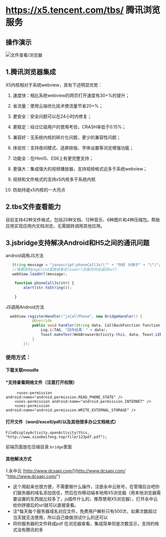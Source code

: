 # **https://x5.tencent.com/tbs/ 腾讯浏览服务** 
## 操作演示
![文件查看/浏览器](https://github.com/Knowledgeables/TBSreader/blob/master/img/gif.gif "文件查看/浏览器")
## 1.腾讯浏览器集成 

X5内核相对于系统webview，具有下述明显优势：

1) 速度快：相比系统webview的网页打开速度有30+%的提升；

2) 省流量：使用云端优化技术使流量节省20+%；

3) 更安全：安全问题可以在24小时内修复；

4) 更稳定：经过亿级用户的使用考验，CRASH率低于0.15%；

5) 兼容好：无系统内核的碎片化问题，更少的兼容性问题；

6) 体验优：支持夜间模式、适屏排版、字体设置等浏览增强功能；

7) 功能全：在Html5、ES6上有更完整支持；

8) 更强大：集成强大的视频播放器，支持视频格式远多于系统webview；

9) 视频和文件格式的支持x5内核多于系统内核

10) 防劫持是x5内核的一大亮点
##  2.tbs文件查看能力

目前支持42种文件格式，包括20种文档、12种音乐、6种图片和4种压缩包。帮助应用实现应用内文档浏览，无需跳转调用其他应用。 

##  3.jsbridge支持解决Android和H5之间的通讯问题

android调用JS方法

```java
   String message = "javascript:phoneCallJs(\"" + "你好 大胡子" + "\")";
   //需要放到pagefind里面或者在loadurl后面否则会返回null
   webView.loadUrl(message);
```
```javascript
    function phoneCallJs(str) {
        alert(str.toString());
       
    }
```
JS调用Android方法



```java
  webView.registerHandler("jsCallPhone", new BridgeHandler() {
            @Override
            public void handler(String data, CallBackFunction function) {
                Log.i(TAG, "回传结果：" + data);
                Toast.makeText(WebBrowserActivity.this, data, Toast.LENGTH_SHORT).show();
            }
        });
```






### 使用方式：
 ####  下载关联moudle
#### *支持查看网络文件（注意打开权限）
         <uses-permission android:name="android.permission.READ_PHONE_STATE" />
        <uses-permission android:name="android.permission.INTERNET" />
        <uses-permission android:name="android.permission.WRITE_EXTERNAL_STORAGE" />

#### 打开文件（word/excell/pdf/以及其他很多办公文档格式）
    FileDisplayActivity.openActivity(this, "http://www.xiaobeifeng.top/file/123pdf.pdf");


前端页面放在压缩目录 `bridge`里面
#### 其他解决方式
1.永中云
[http://www.dcsapi.com/](http://www.dcsapi.com/ "http://www.dcsapi.com/")
- 这个用起来也很方便，不需要做什么操作，注册永中云账号，在管理后台吧你们服务器的域名添加信任，然后在你移动端本地用X5浏览器（用本地浏览器需要设置的东西就比较多了，js插件什么的，推荐使用X5浏览器），打开永中云给你拼接后的url就可以直接查看。
- 注*每天每个服务器域名对应文件，免费用户解析只有500次，如果次数超过当天就无法使用，所以自己做做测试什么的还可以
- 将你服务器的文件转成pdf 在浏览器查看，集成简单但是次数显示，支持的格式没有腾讯的多
